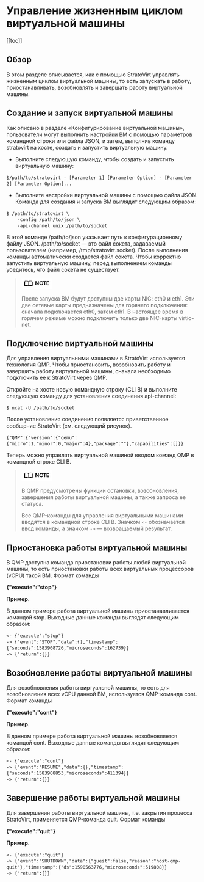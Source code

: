 # Управление жизненным циклом виртуальной машины

\[\[toc]]

## Обзор

В этом разделе описывается, как с помощью StratoVirt управлять жизненным циклом виртуальной машины, то есть запускать в работу, приостанавливать, возобновлять и завершать работу виртуальной машины.

## Создание и запуск виртуальной машины

Как описано в разделе «Конфигурирование виртуальной машины», пользователи могут выполнить настройки ВМ с помощью параметров командной строки или файла JSON, и затем, выполнив команду stratovirt на хосте, создать и запустить виртуальную машину.

- Выполните следующую команду, чтобы создать и запустить виртуальную машину:

```
$/path/to/stratovirt - [Parameter 1] [Parameter Option] - [Parameter 2] [Parameter Option]...
```

- Выполните настройки виртуальной машины с помощью файла JSON. Команда для создания и запуска ВМ выглядит следующим образом:

```
$ /path/to/stratovirt \
    -config /path/to/json \
    -api-channel unix:/path/to/socket
```

В этой команде /path/to/json указывает путь к конфигурационному файлу JSON. /path/to/socket — это файл сокета, задаваемый пользователем (например, /tmp/stratovirt.socket). После выполнения команды автоматически создается файл сокета. Чтобы корректно запустить виртуальную машину, перед выполнением команды убедитесь, что файл сокета не существует.

> ![](./figures/en-05.png)
> 
> После запуска ВМ будут доступны две карты NIC: eth0 и eth1. Эти две сетевые карты предназначены для горячего подключения: сначала подключается eth0, затем eth1. В настоящее время в горячем режиме можно подключить только две NIC-карты virtio-net.

## Подключение виртуальной машины

Для управления виртуальными машинами в StratoVirt используется технология QMP. Чтобы приостановить, возобновить работу и завершить работу виртуальной машины, сначала необходимо подключить ее к StratoVirt через QMP.

Откройте на хосте новую командную строку (CLI B) и выполните следующую команду для установления соединения api-channel:

```
$ ncat -U /path/to/socket
```

После установления соединения появляется приветственное сообщение StratoVirt (см. следующий рисунок).

```
{"QMP":{"version":{"qemu":{"micro":1,"minor":0,"major":4},"package":""},"capabilities":[]}}
```

Теперь можно управлять виртуальной машиной вводом команд QMP в командной строке CLI B.

> ![](./figures/en-05.png)
> 
> В QMP предусмотрены функции остановки, возобновления, завершения работы виртуальной машины, а также запроса ее статуса.
> 
> Все QMP-команды для управления виртуальными машинами вводятся в командной строке CLI B. Значком `<-` обозначается ввод команды, а значком `->` — возвращаемый результат.

## Приостановка работы виртуальной машины

В QMP доступна команда приостановки работы любой виртуальной машины, то есть приостановки работы всех виртуальных процессоров (vCPU) такой ВМ. Формат команды

**{"execute":"stop"}**

**Пример.**

В данном примере работа виртуальной машины приостанавливается командой stop. Выходные данные команды выглядят следующим образом:

```
<- {"execute":"stop"}
-> {"event":"STOP","data":{},"timestamp":{"seconds":1583908726,"microseconds":162739}}
-> {"return":{}}
```

## Возобновление работы виртуальной машины

Для возобновления работы виртуальной машины, то есть для возобновления всех vCPU данной ВМ, используется QMP-команда cont. Формат команды

**{"execute":"cont"}**

**Пример.**

В данном примере работа виртуальной машины возобновляется командой cont. Выходные данные команды выглядят следующим образом:

```
<- {"execute":"cont"}
-> {"event":"RESUME","data":{},"timestamp":{"seconds":1583908853,"microseconds":411394}}
-> {"return":{}}
```

## Завершение работы виртуальной машины

Для завершения работы виртуальной машины, т.е. закрытия процесса StratoVirt, применяется QMP-команда quit. Формат команды

**{"execute":"quit"}**

**Пример.**

```
<- {"execute":"quit"}
-> {"event":"SHUTDOWN","data":{"guest":false,"reason":"host-qmp-quit"},"timestamp":{"ds":1590563776,"microseconds":519808}}
-> {"return":{}}
```
